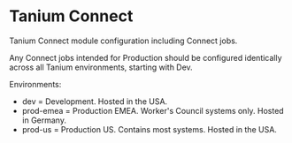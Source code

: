 # Tanium Connect
Tanium Connect module configuration including Connect jobs.

Any Connect jobs intended for Production should be configured identically across all Tanium environments, starting with Dev.

Environments:
* dev = Development. Hosted in the USA.
* prod-emea = Production EMEA. Worker's Council systems only. Hosted in Germany.
* prod-us = Production US. Contains most systems. Hosted in the USA.
